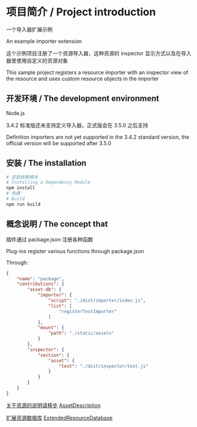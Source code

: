 # 项目简介 / Project introduction

一个导入器扩展示例

An example importer extension

这个示例项目注册了一个资源导入器，这种资源的 inspector 显示方式以及在导入器里使用自定义的资源对象

This sample project registers a resource importer with an inspector view of the resource and uses custom resource objects in the importer

## 开发环境 / The development environment

Node.js

3.4.2 标准版还未支持定义导入器，正式版会在 3.5.0 之后支持

Definition importers are not yet supported in the 3.4.2 standard version, the official version will be supported after 3.5.0

## 安装 / The installation

```bash
# 安装依赖模块
# Installing a Dependency Module
npm install
# 构建
# Build
npm run build
```

## 概念说明 / The concept that

插件通过 package.json 注册各种函数

Plug-ins register various functions through package.json

Through:

```json
{
    "name": "package",
    "contributions": {
        "asset-db": {
            "importer": {
                "script": "./dist/importer/index.js",
                "list": [
                    "registerTestImporter"
                ]
            },
            "mount": {
                "path": "./static/assets"
            }
        },
        "inspector": {
            "section": {
                "asset": {
                    "test": "./dist/inspector/test.js"
                }
            }
        }
    }
}
```

[关于资源的说明请移步](./docs/asset-cn.md)
[AssetDescription](./docs/asset-en.md)

[扩展资源数据库](https://docs.cocos.com/creator/manual/zh/editor/extension/contributions-database.html)
[ExtendedResourceDatabase](https://docs.cocos.com/creator/manual/en/editor/extension/contributions-database.html)